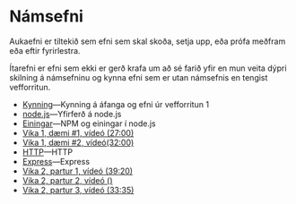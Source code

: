 # Námsefni

Aukaefni er tiltekið sem efni sem skal skoða, setja upp, eða prófa meðfram eða eftir fyrirlestra.

Ítarefni er efni sem ekki er gerð krafa um að sé farið yfir en mun veita dýpri skilning á námsefninu og kynna efni sem er utan námsefnis en tengist vefforritun.

* [Kynning](./01.kynning/readme.md)—Kynning á áfanga og efni úr vefforritun 1
* [node.js](./02.nodejs/readme.md)—Yfirferð á node.js
* [Einingar](./03.modules/readme.md)—NPM og einingar í node.js
* [Vika 1, dæmi #1, vídeó (27:00)](https://youtu.be/7Jr3DiGF1F0)
* [Vika 1, dæmi #2, vídeó(32:00)](https://youtu.be/9pMxv9YcXDI)
* [HTTP](./04.http/readme.md)—HTTP
* [Express](./05.express/readme.md)—Express
* [Vika 2, partur 1, vídeó (39:20)](https://youtu.be/ow9NdluaWCs)
* [Vika 2, partur 2, vídeó ()](https://youtu.be/hP3Wq3e9xrg)
* [Vika 2, partur 3, vídeó (33:35)](https://youtu.be/wRCYwkuBlaY)

